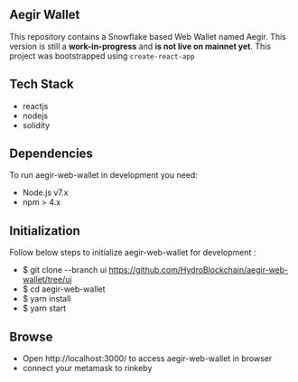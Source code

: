 ## Aegir Wallet

This repository contains a Snowflake based Web Wallet named Aegir.
This version is still a **work-in-progress** and **is not live on mainnet yet**.
This project was bootstrapped using `create-react-app`

## Tech Stack
- reactjs
- nodejs
- solidity

## Dependencies
To run aegir-web-wallet in development you need:

- Node.js v7.x
- npm > 4.x

## Initialization
Follow below steps to initialize aegir-web-wallet for development :

- $ git clone --branch ui https://github.com/HydroBlockchain/aegir-web-wallet/tree/ui
- $ cd aegir-web-wallet
- $ yarn install
- $ yarn start

## Browse
- Open http://localhost:3000/ to access aegir-web-wallet in browser
- connect your metamask to rinkeby

